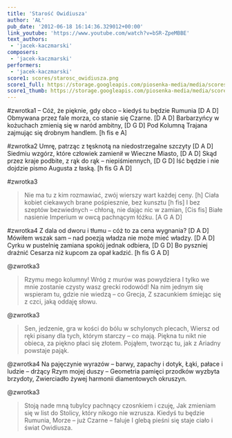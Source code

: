 ```yaml
---
title: 'Starość Owidiusza'
author: 'AŁ'
pub_date: '2012-06-18 16:14:36.329012+00:00'
link_youtube: 'https://www.youtube.com/watch?v=bSR-ZpeMBBE'
text_authors:
 - 'jacek-kaczmarski'
composers:
 - 'jacek-kaczmarski'
performers:
 - 'jacek-kaczmarski'
score1: scores/starosc_owidiusza.png
score1_full: https://storage.googleapis.com/piosenka-media/media/scores/starosc_owidiusza.png
score1_thumb: https://storage.googleapis.com/piosenka-media/media/scores/starosc_owidiusza.png.180x0_q85_upscale.jpg
---
```


#zwrotka1
– Cóż, że pięknie, gdy obco – kiedyś tu będzie Rumunia [D A D]
Obmywana przez fale morza, co stanie się Czarne. [D A D]
Barbarzyńcy w kożuchach zmienią się w naród ambitny, [D G D]
Pod Kolumną Trajana zajmując się drobnym handlem. [h fis e A]

#zwrotka2
Umrę, patrząc z tęsknotą na niedostrzegalne szczyty [D A D]
Siedmiu wzgórz, które człowiek zamienił w Wieczne Miasto, [D A D]
Skąd przez kraje podbite, z rąk do rąk – niepiśmiennych, [D G D]
Iść będzie i nie dojdzie pismo Augusta z łaską. [h fis G A D]

#zwrotka3
>Nie ma tu z kim rozmawiać, zwój wierszy wart każdej ceny. [h]
>Ciała kobiet ciekawych brane pośpiesznie, bez kunsztu [h fis]
>I bez szeptów bezwiednych – chłoną, nie dając nic w zamian, [Cis fis]
>Białe nasienie Imperium w owcą pachnącym łóżku. [A G A D]

#zwrotka4
Z dala od dworu i tłumu – cóż to za cena wygnania? [D A D]
Mówiłem wszak sam – nad poezją władza nie może mieć władzy. [D A D]
Cyrku w pustelnię zamiana spokój jednak odbiera, [D G D]
Bo pyszniej drażnić Cesarza niż kupcom za opał kadzić.  [h fis G A D]

@zwrotka3
>Rzymu mego kolumny! Wróg z murów was powydziera
>I tylko we mnie zostanie czysty wasz grecki rodowód!
>Na nim jednym się wspieram tu, gdzie nie wiedzą – co Grecja,
>Z szacunkiem śmiejąc się z czci, jaką oddaję słowu.

@zwrotka3
>Sen, jedzenie, gra w kości do bólu w schylonych plecach,
>Wiersz od ręki pisany dla tych, którym starczy – co mają.
>Piękna tu nikt nie obieca, za piękno płaci się złotem.
>Pojąłem, tworząc tu, jak z Ariadny powstaje pająk.

@zwrotka4
Na pajęczynie wyrazów – barwy, zapachy i dotyk,
Łąki, pałace i ludzie – drżący Rzym mojej duszy –
Geometria pamięci przodków wyzbyta brzydoty,
Zwierciadło żywej harmonii diamentowych okruszyn.

@zwrotka3
>Stoją nade mną tubylcy pachnący czosnkiem i czuję,
>Jak zmieniam się w list do Stolicy, który nikogo nie wzrusza.
>Kiedyś tu będzie Rumunia, Morze – już Czarne – faluje
>I glebą pieśni się staje ciało i świat Owidiusza.